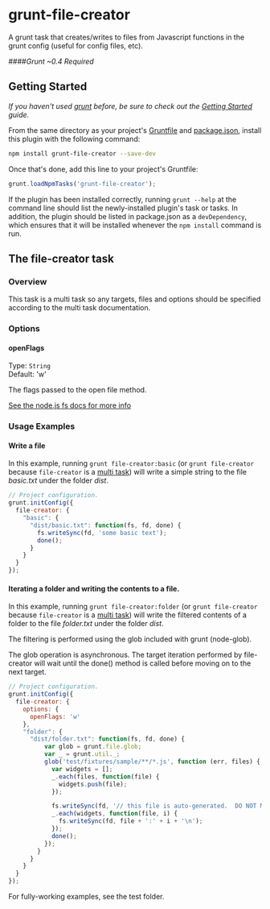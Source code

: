 grunt-file-creator
==================

A grunt task that creates/writes to files from Javascript functions in the grunt config (useful for config files, etc).

####_Grunt ~0.4 Required_

## Getting Started
_If you haven't used [grunt][] before, be sure to check out the [Getting Started][] guide._

From the same directory as your project's [Gruntfile][Getting Started] and [package.json][], install this plugin with the following command:

```bash
npm install grunt-file-creator --save-dev
```

Once that's done, add this line to your project's Gruntfile:

```js
grunt.loadNpmTasks('grunt-file-creator');
```

If the plugin has been installed correctly, running `grunt --help` at the command line should list the newly-installed plugin's task or tasks. In addition, the plugin should be listed in package.json as a `devDependency`, which ensures that it will be installed whenever the `npm install` command is run.

[grunt]: http://gruntjs.com/
[Getting Started]: https://github.com/gruntjs/grunt/blob/devel/docs/getting_started.md
[package.json]: https://npmjs.org/doc/json.html


## The file-creator task

### Overview

This task is a multi task so any targets, files and options should be specified according to the multi task documentation.

### Options

#### openFlags
Type: `String`  
Default: 'w'

The flags passed to the open file method.

[See the node.js fs docs for more info](http://nodejs.org/api/fs.html)

### Usage Examples

#### Write a file

In this example, running `grunt file-creator:basic` (or `grunt file-creator` because `file-creator` is a [multi task]()) will write a simple string to the file *basic.txt* under the folder *dist*.

```js
// Project configuration.
grunt.initConfig({
  file-creator: {
    "basic": {
      "dist/basic.txt": function(fs, fd, done) {
        fs.writeSync(fd, 'some basic text');
        done();
      }
    }
  }
});
```

#### Iterating a folder and writing the contents to a file.

In this example, running `grunt file-creator:folder` (or `grunt file-creator` because `file-creator` is a [multi task]()) will write the filtered contents of a folder to the file *folder.txt* under the folder *dist*.  

The filtering is performed using the glob included with grunt (node-glob).

The glob operation is asynchronous.  The target iteration performed by file-creator will wait until the done() method is called before moving on to the next target.

```js
// Project configuration.
grunt.initConfig({
  file-creator: {
    options: {
      openFlags: 'w'
    },
    "folder": {
      "dist/folder.txt": function(fs, fd, done) {
          var glob = grunt.file.glob;
          var _ = grunt.util._;
          glob('test/fixtures/sample/**/*.js', function (err, files) {
            var widgets = [];
            _.each(files, function(file) {
              widgets.push(file);
            });

            fs.writeSync(fd, '// this file is auto-generated.  DO NOT MODIFY\n');
            _.each(widgets, function(file, i) {
              fs.writeSync(fd, file + ':' + i + '\n');
            });
            done();
          });
        }
      }
    }
  }
});
```

For fully-working examples, see the test folder.